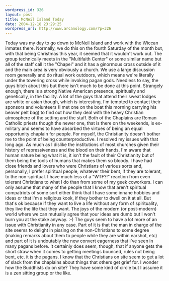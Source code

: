 ```yaml
--- 
wordpress_id: 326
layout: post
title: McNeil Island Today
date: 2004-12-18 23:29:25
wordpress_url: http://www.arcanology.com/?p=326
---
```

Today was my day to go down to McNeil Island and work with the Wiccan inmates there. Normally, we do this on the fourth Saturday of the month but, with that being Christmas this year, it seemed that it wouldn't work out. The group technically meets in the "Multifaith Center" or some similar name but all of the staff call it the "Chapel" and it has a ginormous cross outside of it and the main area is very obviously a church. We use a large discussion room generally and do ritual work outdoors, which means we're literally under the towering cross while invoking pagan gods. Needless to say, the guys bitch about this but there isn't much to be done at this point. Strangely enough, there is a strong Native American presence, spiritually and genetically, in the facility. A lot of the guys that attend their sweat lodges are white or asian though, which is interesting. I'm tempted to contact their sponsors and volunteers (I met one on the boat this morning carrying his beaver pelt bag) to find out how they deal with the heavy Christian atmosphere of the setting and the staff. Both of the Chaplains are Roman Catholic priests though the newer one, that is there on the weekends, is ex-military and seems to have absorbed the virtues of being an equal opportunity chaplain for people. For myself, the Christianity doesn't bother me to the point of being counterproductive. I resolved my issues with that long ago. As much as I dislike the institutions of most churches given their history of repressiveness and the blood on their hands, I'm aware that human nature being what it is, it isn't the fault of their Christianity but of them being the tools of humans that makes them so bloody. I have had close friends and lovers who were Christians of various sorts and, personally, I prefer spiritual people, whatever their bent, if they are tolerant, to the non-spiritual. I have much less of a "WTF?!" reaction from even tolerant Christians to what I do than from some of my geek coworkers. I can only assume that many of the people that I know that aren't spiritual compatriots of some sort either think that I have some innane hobbies and ideas or that I'm a religious kook, if they bother to dwell on it at all. But that's ok because if they want to live a life without any form of spirituality, they live the life that they want. The joys of the modern (or post-modern) world where we can mutually agree that your ideas are dumb but I won't burn you at the stake anyway. :-) The guys seem to have a lot more of an issue with Christianity in any case. Part of it is that the man in charge of the site seems to delight in pissing on the non-Christians to some degree (making remarks about them to people while they are within earshot, etc) and part of it is undoutably the new convert eagerness that I've seen in many pagans before. It certainly does seem, though, that if anyone gets the short straw when it comes to getting meetings bounced, rules not being bent, etc. it is the pagans. I know that the Christians on site seem to get a lot of slack from the chaplains about things that others get grief for. I wonder how the Buddhists do on site? They have some kind of circle but I assume it is a zen sitting group or the like.
